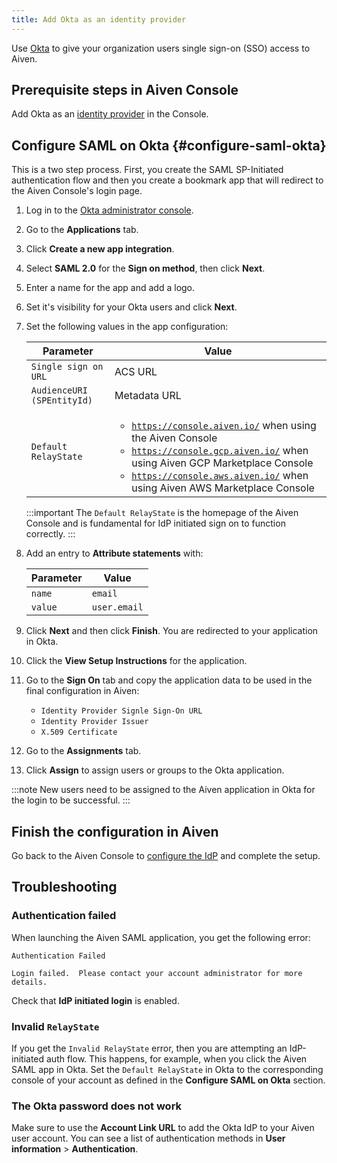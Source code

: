 ```yaml
---
title: Add Okta as an identity provider
---
```


Use [Okta](https://www.okta.com/) to give your organization users single
sign-on (SSO) access to Aiven.

## Prerequisite steps in Aiven Console

Add Okta as an
[identity provider](/docs/platform/howto/saml/add-identity-providers#add-idp-aiven-console) in the Console.

## Configure SAML on Okta {#configure-saml-okta}

This is a two step process. First, you create the SAML SP-Initiated
authentication flow and then you create a bookmark app that will
redirect to the Aiven Console's login page.

1.  Log in to the [Okta administrator console](https://login.okta.com/).

2.  Go to the **Applications** tab.

3.  Click **Create a new app integration**.

4.  Select **SAML 2.0** for the **Sign on method**, then click **Next**.

5.  Enter a name for the app and add a logo.

6.  Set it's visibility for your Okta users and click **Next**.

7.  Set the following values in the app configuration:

    | Parameter                  | Value                                                                                                                                                                                                                                                                           |
    | -------------------------- | ------------------------------------------------------------------------------------------------------------------------------------------------------------------------------------------------------------------------------------------------------------------------------- |
    | `Single sign on URL`       | ACS URL                                                                                                                                                                                                                                                                         |
    | `AudienceURI (SPEntityId)` | Metadata URL                                                                                                                                                                                                                                                                    |
    | `Default RelayState`       | <ul><li><code>https://console.aiven.io/</code> when using the Aiven Console</li> <li><code>https://console.gcp.aiven.io/</code> when using Aiven GCP Marketplace Console</li> <li><code>https://console.aws.aiven.io/</code> when using Aiven AWS Marketplace Console</li></ul> |

    :::important
    The `Default RelayState` is the homepage of the Aiven Console and is
    fundamental for IdP initiated sign on to function correctly.
    :::

8.  Add an entry to **Attribute statements** with:

    | Parameter | Value        |
    | --------- | ------------ |
    | `name`    | `email`      |
    | `value`   | `user.email` |

9.  Click **Next** and then click **Finish**. You are redirected to your
    application in Okta.

10. Click the **View Setup Instructions** for the application.

11. Go to the **Sign On** tab and copy the application data to be used
    in the final configuration in Aiven:

    -   `Identity Provider Signle Sign-On URL`
    -   `Identity Provider Issuer`
    -   `X.509 Certificate`

12. Go to the **Assignments** tab.

13. Click **Assign** to assign users or groups to the Okta application.

:::note
New users need to be assigned to the Aiven application in Okta for the
login to be successful.
:::

## Finish the configuration in Aiven

Go back to the Aiven Console to
[configure the IdP](/docs/platform/howto/saml/add-identity-providers#configure-idp-aiven-console) and complete the setup.

## Troubleshooting

### Authentication failed

When launching the Aiven SAML application, you get the following error:

    Authentication Failed

    Login failed.  Please contact your account administrator for more details.

Check that **IdP initiated login** is enabled.

### Invalid `RelayState`

If you get the `Invalid RelayState` error, then you are attempting an
IdP-initiated auth flow. This happens, for example, when you click the
Aiven SAML app in Okta. Set the `Default RelayState` in Okta to the
corresponding console of your account as defined in the **Configure SAML
on Okta** section.

### The Okta password does not work

Make sure to use the **Account Link URL** to add the Okta IdP to your
Aiven user account. You can see a list of authentication methods in
**User information** \> **Authentication**.
